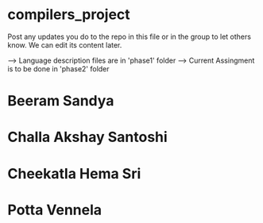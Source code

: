 # compilers_project

Post any updates you do to the repo in this file or in the group to let others know. We can edit its content later.

--> Language description files are in 'phase1' folder
--> Current Assingment is to be done in 'phase2' folder

# Beeram Sandya
# Challa Akshay Santoshi
# Cheekatla Hema Sri
# Potta Vennela
